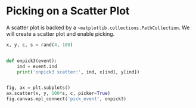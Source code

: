 # Picking on a Scatter Plot

A scatter plot is backed by a `~matplotlib.collections.PathCollection`. We will create a scatter plot and enable picking.

```python
x, y, c, s = rand(4, 100)


def onpick3(event):
    ind = event.ind
    print('onpick3 scatter:', ind, x[ind], y[ind])


fig, ax = plt.subplots()
ax.scatter(x, y, 100*s, c, picker=True)
fig.canvas.mpl_connect('pick_event', onpick3)
```
